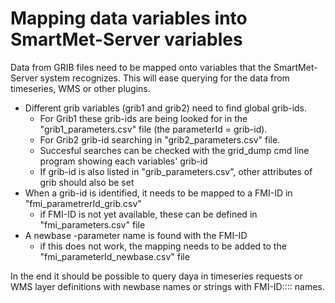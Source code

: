 # Mapping data variables into SmartMet-Server variables

Data from GRIB files need to be mapped onto variables that the SmartMet-Server system recognizes. This will ease querying for the data from timeseries, WMS or other plugins.

* Different grib variables (grib1 and grib2) need to find global grib-ids.
  * For Grib1 these grib-ids are being looked for in the  "grib1_parameters.csv" file (the parameterId = grib-id).
  * For Grib2 grib-id searching in "grib2_parameters.csv" file.
  * Succesful searches can be checked with the  grid_dump cmd line program showing each variables' grib-id
  * If  grib-id is also listed in "grib_parameters.csv", other attributes of grib should also be set
* When a grib-id is identified, it needs to be mapped to a FMI-ID in "fmi_parametrerId_grib.csv"
  * if FMI-ID is not yet available, these can be defined in "fmi_parameters.csv" file
* A newbase -parameter name is found with the FMI-ID
  * if this does not work, the mapping needs to be added to the "fmi_parameterId_newbase.csv" file

In the end it should be possible to query daya in timeseries requests or WMS layer definitions with newbase names or strings with FMI-ID:::: names.
